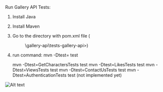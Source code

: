 Run Gallery API Tests:
1. Install Java
2. Install Maven
3. Go to the directory with pom.xml file 
(<dir>\gallery-api\tests-gallery-api>)
4. run command: mvn -Dtest=<Test class> test

	mvn -Dtest=GetCharactersTests test
	mvn -Dtest=LikesTests test
	mvn -Dtest=ViewsTests test
	mvn -Dtest=ContactUsTests test
	mvn -Dtest=AuthenticationTests test (not implemented yet)

![Alt text](/readme.png?raw=true "Title")



